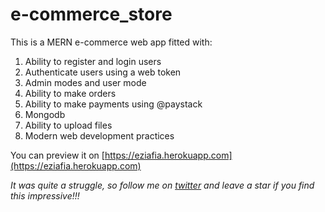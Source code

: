 # e-commerce_store

This is a MERN e-commerce web app fitted with:

1. Ability to register and login users
2. Authenticate users using a web token
3. Admin modes and user mode
4. Ability to make orders
5. Ability to make payments using @paystack
6. Mongodb
7. Ability to upload files
8. Modern web development practices

You can preview it on [https://eziafia.herokuapp.com](https://eziafia.herokuapp.com)

_It was quite a struggle, so follow me on [twitter](https://twitter.com/bonarhyme) and leave a star if you find this impressive!!!_
